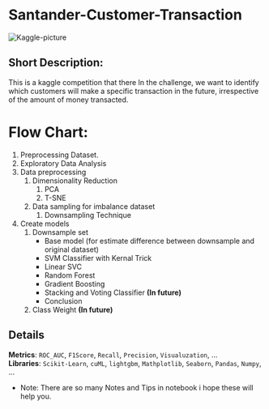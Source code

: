 # Santander-Customer-Transaction
![Kaggle-picture](https://github.com/mrpintime/Santander-Customer-Transaction/assets/120576828/f7e0a43b-b291-4935-b272-0bdaa5e9b6b5)

## Short Description:  
This is a kaggle competition that there In the challenge, we want to identify which customers will make a specific transaction in the future, irrespective of the amount of money transacted.

# Flow Chart:

1. Preprocessing Dataset.
2. Exploratory Data Analysis
3. Data preprocessing
   1. Dimensionality Reduction
      1. PCA
      2. T-SNE
   2. Data sampling for imbalance dataset
      1. Downsampling Technique
4. Create models
   1. Downsample set
      - Base model (for estimate difference between downsample and original dataset)
      - SVM Classifier with Kernal Trick
      - Linear SVC
      - Random Forest
      - Gradient Boosting
      - Stacking and Voting Classifier **(In future)**
      - Conclusion
   2. Class Weight
      **(In future)**

## Details  
**Metrics**: `ROC_AUC`, `F1Score`, `Recall`, `Precision`, `Visualuzation`, ...  
**Libraries**: `Scikit-Learn`, `cuML`, `lightgbm`, `Mathplotlib`, `Seaborn`, `Pandas`, `Numpy`, ...  

- Note: There are so many Notes and Tips in notebook i hope these will help you. 
